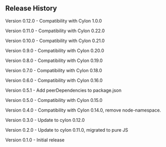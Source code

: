 ## Release History

Version 0.12.0 - Compatibility with Cylon 1.0.0

Version 0.11.0 - Compatibility with Cylon 0.22.0

Version 0.10.0 - Compatibility with Cylon 0.21.0

Version 0.9.0 - Compatibility with Cylon 0.20.0

Version 0.8.0 - Compatibility with Cylon 0.19.0

Version 0.7.0 - Compatibility with Cylon 0.18.0

Version 0.6.0 - Compatibility with Cylon 0.16.0

Version 0.5.1 - Add peerDependencies to package.json

Version 0.5.0 - Compatibility with Cylon 0.15.0

Version 0.4.0 - Compatibility with Cylon 0.14.0, remove node-namespace.

Version 0.3.0 - Update to cylon 0.12.0

Version 0.2.0 - Update to cylon 0.11.0, migrated to pure JS

Version 0.1.0 - Initial release
